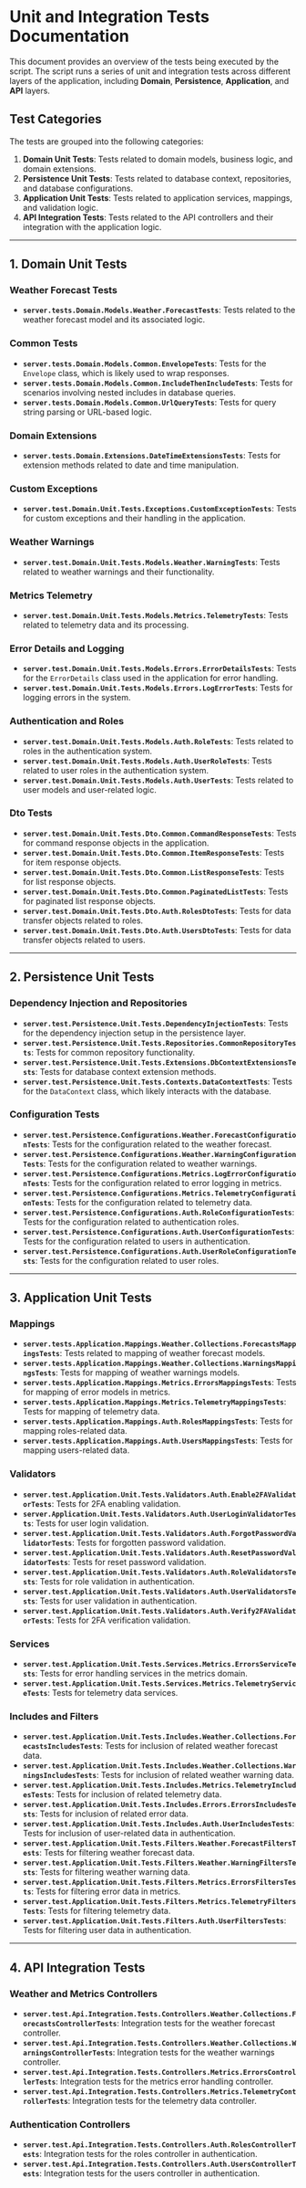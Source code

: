 # Unit and Integration Tests Documentation

This document provides an overview of the tests being executed by the script. The script runs a series of unit and integration tests across different layers of the application, including **Domain**, **Persistence**, **Application**, and **API** layers.

## Test Categories

The tests are grouped into the following categories:

1. **Domain Unit Tests**: Tests related to domain models, business logic, and domain extensions.
2. **Persistence Unit Tests**: Tests related to database context, repositories, and database configurations.
3. **Application Unit Tests**: Tests related to application services, mappings, and validation logic.
4. **API Integration Tests**: Tests related to the API controllers and their integration with the application logic.

---

## 1. Domain Unit Tests

### Weather Forecast Tests
- **`server.tests.Domain.Models.Weather.ForecastTests`**: Tests related to the weather forecast model and its associated logic.

### Common Tests
- **`server.tests.Domain.Models.Common.EnvelopeTests`**: Tests for the `Envelope` class, which is likely used to wrap responses.
- **`server.tests.Domain.Models.Common.IncludeThenIncludeTests`**: Tests for scenarios involving nested includes in database queries.
- **`server.tests.Domain.Models.Common.UrlQueryTests`**: Tests for query string parsing or URL-based logic.

### Domain Extensions
- **`server.tests.Domain.Extensions.DateTimeExtensionsTests`**: Tests for extension methods related to date and time manipulation.

### Custom Exceptions
- **`server.test.Domain.Unit.Tests.Exceptions.CustomExceptionTests`**: Tests for custom exceptions and their handling in the application.

### Weather Warnings
- **`server.test.Domain.Unit.Tests.Models.Weather.WarningTests`**: Tests related to weather warnings and their functionality.

### Metrics Telemetry
- **`server.test.Domain.Unit.Tests.Models.Metrics.TelemetryTests`**: Tests related to telemetry data and its processing.

### Error Details and Logging
- **`server.test.Domain.Unit.Tests.Models.Errors.ErrorDetailsTests`**: Tests for the `ErrorDetails` class used in the application for error handling.
- **`server.test.Domain.Unit.Tests.Models.Errors.LogErrorTests`**: Tests for logging errors in the system.

### Authentication and Roles
- **`server.test.Domain.Unit.Tests.Models.Auth.RoleTests`**: Tests related to roles in the authentication system.
- **`server.test.Domain.Unit.Tests.Models.Auth.UserRoleTests`**: Tests related to user roles in the authentication system.
- **`server.test.Domain.Unit.Tests.Models.Auth.UserTests`**: Tests related to user models and user-related logic.

### Dto Tests
- **`server.test.Domain.Unit.Tests.Dto.Common.CommandResponseTests`**: Tests for command response objects in the application.
- **`server.test.Domain.Unit.Tests.Dto.Common.ItemResponseTests`**: Tests for item response objects.
- **`server.test.Domain.Unit.Tests.Dto.Common.ListResponseTests`**: Tests for list response objects.
- **`server.test.Domain.Unit.Tests.Dto.Common.PaginatedListTests`**: Tests for paginated list response objects.
- **`server.test.Domain.Unit.Tests.Dto.Auth.RolesDtoTests`**: Tests for data transfer objects related to roles.
- **`server.test.Domain.Unit.Tests.Dto.Auth.UsersDtoTests`**: Tests for data transfer objects related to users.

---

## 2. Persistence Unit Tests

### Dependency Injection and Repositories
- **`server.test.Persistence.Unit.Tests.DependencyInjectionTests`**: Tests for the dependency injection setup in the persistence layer.
- **`server.test.Persistence.Unit.Tests.Repositories.CommonRepositoryTests`**: Tests for common repository functionality.
- **`server.test.Persistence.Unit.Tests.Extensions.DbContextExtensionsTests`**: Tests for database context extension methods.
- **`server.test.Persistence.Unit.Tests.Contexts.DataContextTests`**: Tests for the `DataContext` class, which likely interacts with the database.

### Configuration Tests
- **`server.test.Persistence.Configurations.Weather.ForecastConfigurationTests`**: Tests for the configuration related to the weather forecast.
- **`server.test.Persistence.Configurations.Weather.WarningConfigurationTests`**: Tests for the configuration related to weather warnings.
- **`server.test.Persistence.Configurations.Metrics.LogErrorConfigurationTests`**: Tests for the configuration related to error logging in metrics.
- **`server.test.Persistence.Configurations.Metrics.TelemetryConfigurationTests`**: Tests for the configuration related to telemetry data.
- **`server.test.Persistence.Configurations.Auth.RoleConfigurationTests`**: Tests for the configuration related to authentication roles.
- **`server.test.Persistence.Configurations.Auth.UserConfigurationTests`**: Tests for the configuration related to users in authentication.
- **`server.test.Persistence.Configurations.Auth.UserRoleConfigurationTests`**: Tests for the configuration related to user roles.

---

## 3. Application Unit Tests

### Mappings
- **`server.tests.Application.Mappings.Weather.Collections.ForecastsMappingsTests`**: Tests related to mapping of weather forecast models.
- **`server.tests.Application.Mappings.Weather.Collections.WarningsMappingsTests`**: Tests for mapping of weather warnings models.
- **`server.tests.Application.Mappings.Metrics.ErrorsMappingsTests`**: Tests for mapping of error models in metrics.
- **`server.tests.Application.Mappings.Metrics.TelemetryMappingsTests`**: Tests for mapping of telemetry data.
- **`server.tests.Application.Mappings.Auth.RolesMappingsTests`**: Tests for mapping roles-related data.
- **`server.tests.Application.Mappings.Auth.UsersMappingsTests`**: Tests for mapping users-related data.

### Validators
- **`server.test.Application.Unit.Tests.Validators.Auth.Enable2FAValidatorTests`**: Tests for 2FA enabling validation.
- **`server.Application.Unit.Tests.Validators.Auth.UserLoginValidatorTests`**: Tests for user login validation.
- **`server.test.Application.Unit.Tests.Validators.Auth.ForgotPasswordValidatorTests`**: Tests for forgotten password validation.
- **`server.test.Application.Unit.Tests.Validators.Auth.ResetPasswordValidatorTests`**: Tests for reset password validation.
- **`server.test.Application.Unit.Tests.Validators.Auth.RoleValidatorsTests`**: Tests for role validation in authentication.
- **`server.test.Application.Unit.Tests.Validators.Auth.UserValidatorsTests`**: Tests for user validation in authentication.
- **`server.test.Application.Unit.Tests.Validators.Auth.Verify2FAValidatorTests`**: Tests for 2FA verification validation.

### Services
- **`server.test.Application.Unit.Tests.Services.Metrics.ErrorsServiceTests`**: Tests for error handling services in the metrics domain.
- **`server.test.Application.Unit.Tests.Services.Metrics.TelemetryServiceTests`**: Tests for telemetry data services.

### Includes and Filters
- **`server.test.Application.Unit.Tests.Includes.Weather.Collections.ForecastsIncludesTests`**: Tests for inclusion of related weather forecast data.
- **`server.test.Application.Unit.Tests.Includes.Weather.Collections.WarningsIncludesTests`**: Tests for inclusion of related weather warning data.
- **`server.test.Application.Unit.Tests.Includes.Metrics.TelemetryIncludesTests`**: Tests for inclusion of related telemetry data.
- **`server.test.Application.Unit.Tests.Includes.Errors.ErrorsIncludesTests`**: Tests for inclusion of related error data.
- **`server.test.Application.Unit.Tests.Includes.Auth.UserIncludesTests`**: Tests for inclusion of user-related data in authentication.
- **`server.test.Application.Unit.Tests.Filters.Weather.ForecastFiltersTests`**: Tests for filtering weather forecast data.
- **`server.test.Application.Unit.Tests.Filters.Weather.WarningFiltersTests`**: Tests for filtering weather warning data.
- **`server.test.Application.Unit.Tests.Filters.Metrics.ErrorsFiltersTests`**: Tests for filtering error data in metrics.
- **`server.test.Application.Unit.Tests.Filters.Metrics.TelemetryFiltersTests`**: Tests for filtering telemetry data.
- **`server.test.Application.Unit.Tests.Filters.Auth.UserFiltersTests`**: Tests for filtering user data in authentication.

---

## 4. API Integration Tests

### Weather and Metrics Controllers
- **`server.test.Api.Integration.Tests.Controllers.Weather.Collections.ForecastsControllerTests`**: Integration tests for the weather forecast controller.
- **`server.test.Api.Integration.Tests.Controllers.Weather.Collections.WarningsControllerTests`**: Integration tests for the weather warnings controller.
- **`server.test.Api.Integration.Tests.Controllers.Metrics.ErrorsControllerTests`**: Integration tests for the metrics error handling controller.
- **`server.test.Api.Integration.Tests.Controllers.Metrics.TelemetryControllerTests`**: Integration tests for the telemetry data controller.

### Authentication Controllers
- **`server.test.Api.Integration.Tests.Controllers.Auth.RolesControllerTests`**: Integration tests for the roles controller in authentication.
- **`server.test.Api.Integration.Tests.Controllers.Auth.UsersControllerTests`**: Integration tests for the users controller in authentication.
